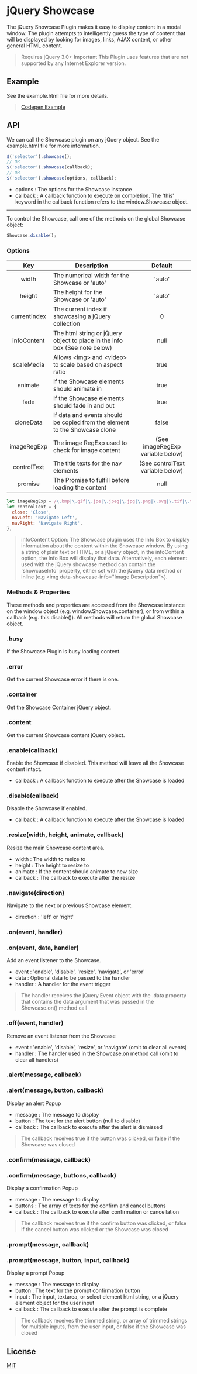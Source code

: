 # jQuery Showcase

The jQuery Showcase Plugin makes it easy to display content in a modal window. The plugin attempts to intelligently guess the type of content that will be displayed by looking for images, links, AJAX content, or other general HTML content.
>Requires jQuery 3.0+
>Important This Plugin uses features that are not supported by any Internet Explorer version.

## Example

See the example.html file for more details.
>[Codepen Example]()

## API

We can call the Showcase plugin on any jQuery object. See the example.html file for more information.

```js
$('selector').showcase();
// OR
$('selector').showcase(callback);
// OR
$('selector').showcase(options, callback);
```
 - options : The options for the Showcase instance
 - callback : A callback function to execute on completion. The 'this' keyword in the callback function refers to the window.Showcase object.
----------
To control the Showcase, call one of the methods on the global Showcase object:

```js
Showcase.disable();
```

### Options

| Key | Description | Default |
| :---: | --- | :---: |
| width | The numerical width for the Showcase or 'auto' | 'auto' |
| height | The height for the Showcase or 'auto' | 'auto' |
| currentIndex | The current index if showcasing a jQuery collection | 0 |
| infoContent | The html string or jQuery object to place in the info box (See note below) | null |
| scaleMedia | Allows &lt;img&gt; and &lt;video&gt; to scale based on aspect ratio | true |
| animate | If the Showcase elements should animate in | true |
| fade | If the Showcase elements should fade in and out | true |
| cloneData | If data and events should be copied from the element to the Showcase clone | false |
| imageRegExp | The image RegExp used to check for image content | (See imageRegExp variable below) |
| controlText | The title texts for the nav elements | (See controlText variable below) |
| promise | The Promise to fulfill before loading the content | null |

```js
let imageRegExp = /\.bmp|\.gif|\.jpe|\.jpeg|\.jpg|\.png|\.svg|\.tif|\.tiff|\.wbmp$/;
let controlText = {
  close: 'Close',
  navLeft: 'Navigate Left',
  navRight: 'Navigate Right',
},
```
>infoContent Option: The Showcase plugin uses the Info Box to display information about the content within the Showcase window. By using a string of plain text or HTML, or a jQuery object, in the infoContent option, the Info Box will display that data. Alternatively, each element used with the jQuery showcase method can contain the 'showcaseInfo' property, either set with the jQuery data method or inline (e.g &lt;img data-showcase-info="Image Description"&gt;).

### Methods & Properties

These methods and properties are accessed from the Showcase instance on the window object (e.g. window.Showcase.container), or from within a callback (e.g. this.disable()). All methods will return the global Showcase object.

### .busy

If the Showcase Plugin is busy loading content.

### .error

Get the current Showcase error if there is one.

### .container

Get the Showcase Container jQuery object.

### .content

Get the current Showcase content jQuery object.

### .enable(callback)

Enable the Showcase if disabled. This method will leave all the Showcase content intact.
 - callback : A callback function to execute after the Showcase is loaded

### .disable(callback)

Disable the Showcase if enabled.
 - callback : A callback function to execute after the Showcase is loaded

### .resize(width, height, animate, callback)

Resize the main Showcase content area.
 - width : The width to resize to
 - height : The height to resize to
 - animate : If the content should animate to new size
 - callback : The callback to execute after the resize

### .navigate(direction)

Navigate to the next or previous Showcase element.
 - direction : 'left' or 'right'

### .on(event, handler)
### .on(event, data, handler)

Add an event listener to the Showcase.
 - event : 'enable', 'disable', 'resize', 'navigate', or 'error'
 - data : Optional data to be passed to the handler
 - handler : A handler for the event trigger
>The handler receives the jQuery.Event object with the .data property that contains the data argument that was passed in the Showcase.on() method call

### .off(event, handler)

Remove an event listener from the Showcase
 - event : 'enable', 'disable', 'resize', or 'navigate' (omit to clear all events)
 - handler : The handler used in the Showcase.on method call (omit to clear all handlers)

### .alert(message, callback)
### .alert(message, button, callback)

Display an alert Popup
 - message : The message to display
 - button : The text for the alert button (null to disable)
 - callback : The callback to execute after the alert is dismissed
 >The callback receives true if the button was clicked, or false if the Showcase was closed

### .confirm(message, callback)
### .confirm(message, buttons, callback)

Display a confirmation Popup
 - message : The message to display
 - buttons : The array of texts for the confirm and cancel buttons
 - callback : The callback to execute after confirmation or cancellation
 >The callback receives true if the confirm button was clicked, or false if the cancel button was clicked or the Showcase was closed

### .prompt(message, callback)
### .prompt(message, button, input, callback)

Display a prompt Popup
 - message : The message to display
 - button : The text for the prompt confirmation button
 - input : The input, textarea, or select element html string, or a jQuery element object for the user input
 - callback : The callback to execute after the prompt is complete
 >The callback receives the trimmed string, or array of trimmed strings for multiple inputs, from the user input, or false if the Showcase was closed

## License

[MIT](https://github.com/AdventCoding/Showcase/blob/master/LICENSE)

